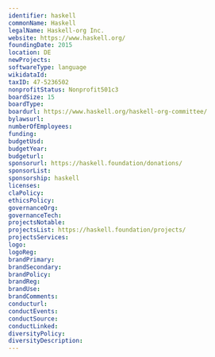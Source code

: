 ```yaml
---
identifier: haskell
commonName: Haskell
legalName: Haskell-org Inc.
website: https://www.haskell.org/
foundingDate: 2015
location: DE
newProjects:
softwareType: language
wikidataId: 
taxID: 47-5236502
nonprofitStatus: Nonprofit501c3
boardSize: 15
boardType:
boardurl: https://www.haskell.org/haskell-org-committee/
bylawsurl:
numberOfEmployees:
funding:
budgetUsd:
budgetYear:
budgeturl:
sponsorurl: https://haskell.foundation/donations/
sponsorList:
sponsorship: haskell
licenses:
claPolicy:
ethicsPolicy:
governanceOrg:
governanceTech:
projectsNotable:
projectsList: https://haskell.foundation/projects/
projectsServices:
logo:
logoReg:
brandPrimary:
brandSecondary:
brandPolicy:
brandReg:
brandUse:
brandComments:
conducturl:
conductEvents:
conductSource:
conductLinked:
diversityPolicy:
diversityDescription:
---
```


